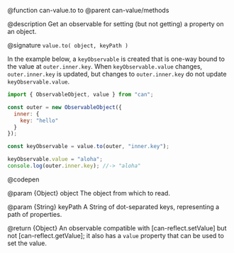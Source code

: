 @function can-value.to to
@parent can-value/methods

@description Get an observable for setting (but not getting) a property on an object.

@signature `value.to( object, keyPath )`

  In the example below, a `keyObservable` is created that is one-way bound to the
  value at `outer.inner.key`. When `keyObservable.value` changes,
  `outer.inner.key` is updated, but changes to `outer.inner.key` do not update
  `keyObservable.value`.

  ```js
  import { ObservableObject, value } from "can";

  const outer = new ObservableObject({
    inner: {
      key: "hello"
    }
  });

  const keyObservable = value.to(outer, "inner.key");

  keyObservable.value = "aloha";
  console.log(outer.inner.key); //-> "aloha"
  ```
  @codepen

  @param {Object} object The object from which to read.

  @param {String} keyPath A String of dot-separated keys, representing a path of properties.

  @return {Object} An observable compatible with [can-reflect.setValue]
  but not [can-reflect.getValue]; it also has a `value` property that
  can be used to set the value.
